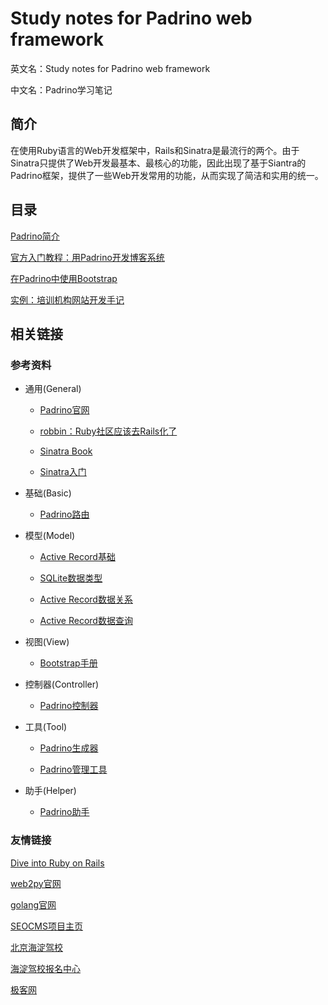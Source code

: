 # Study notes for Padrino web framework

英文名：Study notes for Padrino web framework

中文名：Padrino学习笔记


## 简介

在使用Ruby语言的Web开发框架中，Rails和Sinatra是最流行的两个。由于Sinatra只提供了Web开发最基本、最核心的功能，因此出现了基于Siantra的Padrino框架，提供了一些Web开发常用的功能，从而实现了简洁和实用的统一。


## 目录

[Padrino简介](intro.md)

[官方入门教程：用Padrino开发博客系统](blog_tutorial.md)

[在Padrino中使用Bootstrap](padrino_bootstrap.md)

[实例：培训机构网站开发手记](sample/institution.md)


## 相关链接

### 参考资料

* 通用(General)

    + [Padrino官网](http://www.padrinorb.com/)

    + [robbin：Ruby社区应该去Rails化了](http://robbinfan.com/blog/40/ruby-off-rails "2013-03-26")

    + [Sinatra Book](https://github.com/sinatra/sinatra-book/ "可生成PDF版本")

    + [Sinatra入门](http://www.sinatrarb.com/intro.html "Sinatra Getting Started")

* 基础(Basic)
    
    + [Padrino路由](http://www.padrinorb.com/guides/controllers "Padrino Routing")

* 模型(Model)

    + [Active Record基础](http://guides.rubyonrails.org/active_record_basics.html "Active Record Basics")

    + [SQLite数据类型](http://www.sqlite.org/datatype3.html "Datatypes in SQLite 3")

    + [Active Record数据关系](http://guides.rubyonrails.org/association_basics.html "Active Record Associations")

    + [Active Record数据查询](http://guides.rubyonrails.org/active_record_querying.html "Active Record Query Interface")

* 视图(View)

    + [Bootstrap手册](http://getbootstrap.com/getting-started/ "Bootstrap Getting Started")

* 控制器(Controller)

    + [Padrino控制器](http://www.padrinorb.com/guides/controllers "Padrino Controllers")

* 工具(Tool)

    + [Padrino生成器](http://www.padrinorb.com/guides/generators "Padrino Generators")

    + [Padrino管理工具](http://www.padrinorb.com/guides/padrino-admin "Padrino Admin")

* 助手(Helper)

    + [Padrino助手](http://www.padrinorb.com/guides/application-helpers "Padrino Application Helper")

### 友情链接

[Dive into Ruby on Rails](https://github.com/chinakr/dive-into-ruby-on-rails "深入浅出Ruby on Rails编程")

[web2py官网](http://web2py.com "Python轻量级全功能Web开发框架")

[golang官网](http://golang.org "编程体验最接近动态语言的静态语言")

[SEOCMS项目主页](https://github.com/chinakr/seocms "基于Beego，用golang开发，充分考虑了SEO的CMS")

[北京海淀驾校](http://www.haijia.org "海淀驾校官网")

[海淀驾校报名中心](http://www.haijia.net.cn "海淀驾校报名点")

[极客网](http://geek.haijia.net.cn "Apple, 小米, Ruby")

